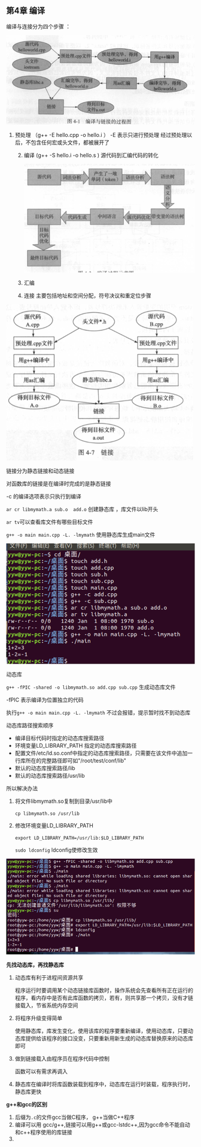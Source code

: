 ## 第4章 编译

编译与连接分为四个步骤 ：

![](./图片/编译与连接.png) 

1. 预处理 （g++ -E hello.cpp  -o  hello.i   ） -E 表示只进行预处理  经过预处理以后，不包含任何宏或头文件，都被展开了 

   2. 编译  (g++ -S hello.i  -o  hello.s )  源代码到汇编代码的转化

      ![](./图片/编译.png)

   3. 汇编 

   4. 连接 主要包括地址和空间分配，符号决议和重定位步骤

![](./图片/连接.png)

链接分为静态链接和动态链接

对函数库的链接是在编译时完成的是静态链接

-c  的编译选项表示只执行到编译

`ar cr libmymath.a sub.o  add.o` 创建静态库 ，库文件以lib开头

`ar tv`可以查看库文件有哪些目标文件

`g++ -o main main.cpp -L. -lmymath`    使用静态库生成main文件

![](./图片/静态库.png)



动态库

`g++ -fPIC -shared -o libmymath.so add.cpp sub.cpp` 生成动态库文件

-fPIC 表示编译为位置独立的代码

执行`g++ -o main main.cpp -L. -lmymath` 不过会报错，提示暂时找不到动态库

动态库路径搜索顺序

- 编译目标代码时指定的动态库搜索路径
- 环境变量LD_LIBRARY_PATH 指定的动态库搜索路径
- 配置文件/etc/ld.so.conf中指定的动态库搜索路径，只需要在该文件中追加一行库所在的完整路径即可如"/root/test/conf/lib"
- 默认的动态库搜索路径/lib
- 默认的动态库搜索路径/usr/lib

所以解决办法

1. 将文件libmymath.so复制到目录/usr/lib中 

   `cp libmymath.so /usr/lib`

2. 修改环境变量LD_LIBRARY_PATH

   `export LD_LIBRARY_PATH=/usr/lib:$LD_LIBRARY_PATH`

   `sudo ldconfig`           ldconfig使修改生效

![](./图片/动态库.png)

**先找动态库，再找静态库**

1. 动态库有利于进程间资源共享

   程序运行时要调用某个动态链接库函数时，操作系统会先查看所有正在运行的程序，看内存中是否有此库函数的拷贝，若有，则共享那一个拷贝，没有才链接载入，节省系统内存空间

2. 将程序升级变得简单

   使用静态库，库发生变化，使用该库的程序要重新编译，使用动态库，只要动态库提供给该程序的接口没变，只要重新用新生成的动态库替换原来的动态库即可

3. 做到链接载入由程序员在程序代码中控制

   函数可以有需求再调入

4. 静态库在编译时将库函数装载到程序中，动态库在运行时装载，程序执行时，静态库更快

**g++和gcc的区别**

1. 后缀为`.c`的文件gcc当做C程序， g++当做C++程序
2. 编译可以用 gcc/g++,链接可以用g++或gcc-lstdc++,因为gcc命令不能自动和c++程序使用的库链接
3. 